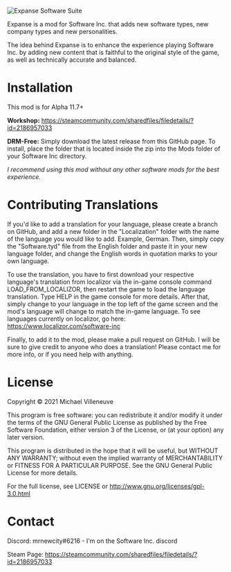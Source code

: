 ![Expanse Software Suite](https://i.imgur.com/7fOEpnI.jpg)

Expanse is a mod for Software Inc. that adds new software types, new company types and new personalities.

The idea behind Expanse is to enhance the experience playing Software Inc. by adding new content that is faithful to the original style of the game, as well as technically accurate and balanced.

# Installation
This mod is for Alpha 11.7+

**Workshop:** https://steamcommunity.com/sharedfiles/filedetails/?id=2186957033

**DRM-Free:** Simply download the latest release from this GitHub page. To install, place the folder that is located inside the zip into the Mods folder of your Software Inc directory.

_I recommend using this mod without any other software mods for the best experience._

# Contributing Translations
If you'd like to add a translation for your language, please create a branch on GitHub, and add a new folder in the "Localization" folder with the name of the language you would like to add. Example, German. Then, simply copy the "Software.tyd" file from the English folder and paste it in your new language folder, and change the English words in quotation marks to your own language.

To use the translation, you have to first download your respective language's translation from localizor via the in-game console command LOAD_FROM_LOCALIZOR, then restart the game to load the language translation. Type HELP in the game console for more details. After that, simply change to your language in the top left of the game screen and the mod's language will change to match the in-game language. To see languages currently on localizor, go here: https://www.localizor.com/software-inc

Finally, to add it to the mod, please make a pull request on GitHub. I will be sure to give credit to anyone who does a translation! Please contact me for more info, or if you need help with anything.

# License
Copyright © 2021 Michael Villeneuve

This program is free software: you can redistribute it and/or modify it under the terms of the GNU General Public License as published by the Free Software Foundation, either version 3 of the License, or (at your option) any later version.

This program is distributed in the hope that it will be useful, but WITHOUT ANY WARRANTY; without even the implied warranty of MERCHANTABILITY or FITNESS FOR A PARTICULAR PURPOSE.  See the GNU General Public License for more details.

For the full license, see LICENSE or http://www.gnu.org/licenses/gpl-3.0.html

# Contact
Discord: mrnewcity#6216 - I'm on the Software Inc. discord

Steam Page: https://steamcommunity.com/sharedfiles/filedetails/?id=2186957033
